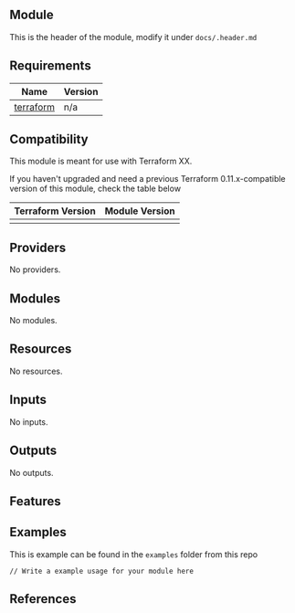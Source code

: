 [comment]: <> (Generated with terraform-docs, for more info go to the CONTRIBUTING file)
## Module

This is the header of the module, modify it under `docs/.header.md`

## Requirements

| Name | Version |
|------|---------|
| <a name="requirement_terraform"></a> [terraform](#requirement\_terraform) | n/a |

## Compatibility

This module is meant for use with Terraform XX. 

If you haven't upgraded and need a previous Terraform 0.11.x-compatible version
of this module, check the table below

| Terraform Version | Module Version |
|------|---------|
| | |


## Providers

No providers.

## Modules

No modules.

## Resources

No resources.

## Inputs

No inputs.

## Outputs

No outputs.

## Features


## Examples
This is example can be found in the `examples` folder from this repo

```hcl
// Write a example usage for your module here
```

## References
